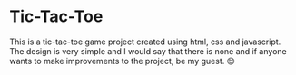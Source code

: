 # Tic-Tac-Toe
This is a tic-tac-toe game project created using html, css and javascript. The design is very simple and I would say that there is none and if anyone wants to make improvements to the project, be my guest. 😊
